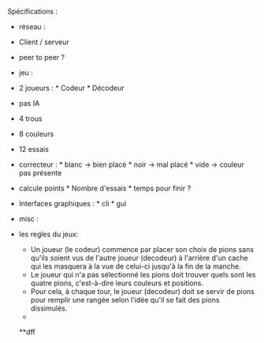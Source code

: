 Spécifications :

- réseau :
 - Client / serveur
 - peer to peer ?
 
- jeu :
 - 2 joueurs :
        * Codeur 
        * Décodeur
 - pas IA
 - 4 trous
 - 8 couleurs
 - 12 essais
 - correcteur :
        * blanc -> bien placé
        * noir -> mal placé
        * vide -> couleur pas présente
 - calcule points
        * Nombre d'essais
        * temps pour finir ?
 - Interfaces graphiques :
        * cli
        * gui
    
    
    
    
- misc : 

- les regles du jeux:
    * Un joueur (le codeur) commence par placer son choix de pions sans qu'ils soient vus de l'autre joueur (decodeur) à l'arrière d'un cache qui les masquera à la vue de celui-ci jusqu'à la fin de la manche.
    * Le joueur qui n'a pas sélectionné les pions doit trouver quels sont les quatre pions, c'est-à-dire leurs couleurs et positions.
    * Pour cela, à chaque tour, le joueur (decodeur) doit se servir de pions pour remplir une rangée selon l'idée qu'il se fait des pions dissimulés.
    * 
    **dff